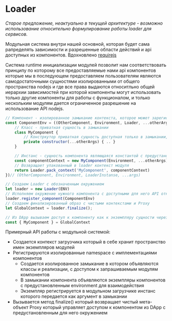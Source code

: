# Loader
*Старое предложение, неактуально в текущей архитектуре - возможно использование относительно формулирование работы loader для сервисов.*

Модульная система внутри нашей основной, которая будет сама рапределять зависимости и разрешенные области действий и api доступных из компонентов.
Вдохновлено [requirejs](http://requirejs.org/docs/api.html)

Система runtime инициализации модулей позволит нам соответствовать принципу по которому все предоставляемые нами api компонентов которые мы в последующем предоставляем пользователям являются самодостаточными сущностями изолированными от общего пространства nodejs и где все права выдаются относитльно общей иерархии зависимостей при которой компоненты могут использовать только другие компоненты для работы с функционалом, и только нескольким модулям дается ограниченное разрешение на использование API nodejs.

``` js
// Компонент - изолированное замыкание контекста, которое может зарегистироватся только в Loader, только с теми компонентами в области видимости что мы ему даем
const ComponentEnv = ((OtherComponent, Environment, Loader, ...otherArgs) => {
    // Класс - приватная сущность в замыкании
    class MyComponent {
        // Констркутор приватная сущность доступная только в замыкании, без возможности создать новый экземпляр из Dapp
        private constructor(...otherArgs) { .. }
    }

    // Инстанс - сущность компонента являющаяся константой с предустановленным окружением и аргументами 
    const componentContext = new MyComponent(Environment, ...otherArgs);
    // Возвращает упакованный в loader контекст модуля
    return Loader.pack_context('MyComponent', componentContext)
})// (OtherComponent, Environment, LoaderInstanse, ...args)

// Создаем Loader с обозначенным окружением
let loader = new Loader(ENV)
// Исполняем окружение нужного компонента с доступными для него API относительно упакованного контекста
loader.register_component(ComponentEnv)
// Создаем финализированный образ с чистыми контекстами и Proxy
let GlobalContext = loader.finalize();

// Из DApp вызываем доступ к компоненту как к экземпляру сущности через прокси
const { MyComponent } = GlobalContext
```

Примерный API работы с модульной системой:
- Создается контекст загрузчика который в себе хранит пространство имен экземпляров модулей
- Регистрируются изолированные namespace с имплементациями компонентов
    - Создается изолированное замыкание в котором объявляются классы и реализации, с доступом к запрашиваемым модулям компонентов
    - В замыкании компонента объявляются экземпляры компонентов с предустановленным environment для взаимодействия
    - Экземпляр регистрируется в модульном загрузчике инстанс которого передается как аргумент в замыкании
- Вызывается метод finalize() который возвращает чистый мета-объект Proxy который управляет доступом к компонентом из DApp с предустановленным для него окружением

